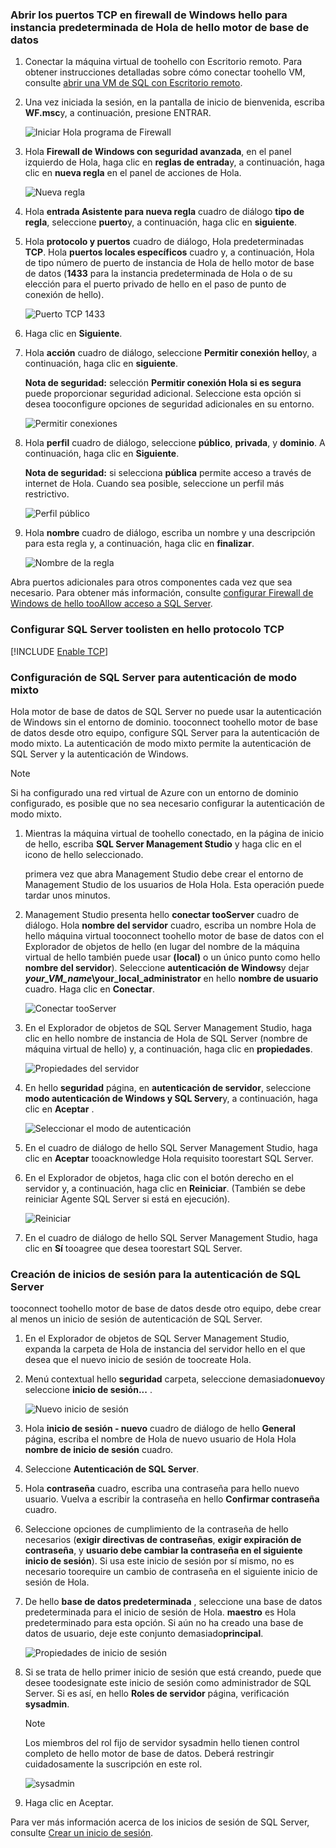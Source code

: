 ### <a name="open-tcp-ports-in-hello-windows-firewall-for-hello-default-instance-of-hello-database-engine"></a>Abrir los puertos TCP en firewall de Windows hello para instancia predeterminada de Hola de hello motor de base de datos
1. Conectar la máquina virtual de toohello con Escritorio remoto. Para obtener instrucciones detalladas sobre cómo conectar toohello VM, consulte [abrir una VM de SQL con Escritorio remoto](../articles/virtual-machines/windows/sql/virtual-machines-windows-portal-sql-server-provision.md#open-the-vm-with-remote-desktop).
2. Una vez iniciada la sesión, en la pantalla de inicio de bienvenida, escriba **WF.msc**y, a continuación, presione ENTRAR.
   
    ![Iniciar Hola programa de Firewall](./media/virtual-machines-sql-server-connection-steps/12Open-WF.png)
3. Hola **Firewall de Windows con seguridad avanzada**, en el panel izquierdo de Hola, haga clic en **reglas de entrada**y, a continuación, haga clic en **nueva regla** en el panel de acciones de Hola.
   
    ![Nueva regla](./media/virtual-machines-sql-server-connection-steps/13New-FW-Rule.png)
4. Hola **entrada Asistente para nueva regla** cuadro de diálogo **tipo de regla**, seleccione **puerto**y, a continuación, haga clic en **siguiente**.
5. Hola **protocolo y puertos** cuadro de diálogo, Hola predeterminadas **TCP**. Hola **puertos locales específicos** cuadro y, a continuación, Hola de tipo número de puerto de instancia de Hola de hello motor de base de datos (**1433** para la instancia predeterminada de Hola o de su elección para el puerto privado de hello en el paso de punto de conexión de hello).
   
    ![Puerto TCP 1433](./media/virtual-machines-sql-server-connection-steps/14Port-1433.png)
6. Haga clic en **Siguiente**.
7. Hola **acción** cuadro de diálogo, seleccione **Permitir conexión hello**y, a continuación, haga clic en **siguiente**.
   
    **Nota de seguridad:** selección **Permitir conexión Hola si es segura** puede proporcionar seguridad adicional. Seleccione esta opción si desea tooconfigure opciones de seguridad adicionales en su entorno.
   
    ![Permitir conexiones](./media/virtual-machines-sql-server-connection-steps/15Allow-Connection.png)
8. Hola **perfil** cuadro de diálogo, seleccione **público**, **privada**, y **dominio**. A continuación, haga clic en **Siguiente**.
   
    **Nota de seguridad:** si selecciona **pública** permite acceso a través de internet de Hola. Cuando sea posible, seleccione un perfil más restrictivo.
   
    ![Perfil público](./media/virtual-machines-sql-server-connection-steps/16Public-Private-Domain-Profile.png)
9. Hola **nombre** cuadro de diálogo, escriba un nombre y una descripción para esta regla y, a continuación, haga clic en **finalizar**.
   
    ![Nombre de la regla](./media/virtual-machines-sql-server-connection-steps/17Rule-Name.png)

Abra puertos adicionales para otros componentes cada vez que sea necesario. Para obtener más información, consulte [configurar Firewall de Windows de hello tooAllow acceso a SQL Server](http://msdn.microsoft.com/library/cc646023.aspx).

### <a name="configure-sql-server-toolisten-on-hello-tcp-protocol"></a>Configurar SQL Server toolisten en hello protocolo TCP

[!INCLUDE [Enable TCP](virtual-machines-sql-server-connection-tcp-protocol.md)]

### <a name="configure-sql-server-for-mixed-mode-authentication"></a>Configuración de SQL Server para autenticación de modo mixto
Hola motor de base de datos de SQL Server no puede usar la autenticación de Windows sin el entorno de dominio. tooconnect toohello motor de base de datos desde otro equipo, configure SQL Server para la autenticación de modo mixto. La autenticación de modo mixto permite la autenticación de SQL Server y la autenticación de Windows.

> [!NOTE]
> Si ha configurado una red virtual de Azure con un entorno de dominio configurado, es posible que no sea necesario configurar la autenticación de modo mixto.
> 
> 

1. Mientras la máquina virtual de toohello conectado, en la página de inicio de hello, escriba **SQL Server Management Studio** y haga clic en el icono de hello seleccionado.
   
    primera vez que abra Management Studio debe crear el entorno de Management Studio de los usuarios de Hola Hola. Esta operación puede tardar unos minutos.
2. Management Studio presenta hello **conectar tooServer** cuadro de diálogo. Hola **nombre del servidor** cuadro, escriba un nombre Hola de hello máquina virtual tooconnect toohello motor de base de datos con el Explorador de objetos de hello (en lugar del nombre de la máquina virtual de hello también puede usar **(local)** o un único punto como hello **nombre del servidor**). Seleccione **autenticación de Windows**y dejar  ***your_VM_name*\your_local_administrator** en hello **nombre de usuario** cuadro. Haga clic en **Conectar**.
   
    ![Conectar tooServer](./media/virtual-machines-sql-server-connection-steps/19Connect-to-Server.png)
3. En el Explorador de objetos de SQL Server Management Studio, haga clic en hello nombre de instancia de Hola de SQL Server (nombre de máquina virtual de hello) y, a continuación, haga clic en **propiedades**.
   
    ![Propiedades del servidor](./media/virtual-machines-sql-server-connection-steps/20Server-Properties.png)
4. En hello **seguridad** página, en **autenticación de servidor**, seleccione **modo autenticación de Windows y SQL Server**y, a continuación, haga clic en **Aceptar** .
   
    ![Seleccionar el modo de autenticación](./media/virtual-machines-sql-server-connection-steps/21Mixed-Mode.png)
5. En el cuadro de diálogo de hello SQL Server Management Studio, haga clic en **Aceptar** tooacknowledge Hola requisito toorestart SQL Server.
6. En el Explorador de objetos, haga clic con el botón derecho en el servidor y, a continuación, haga clic en **Reiniciar**. (También se debe reiniciar Agente SQL Server si está en ejecución).
   
    ![Reiniciar](./media/virtual-machines-sql-server-connection-steps/22Restart2.png)
7. En el cuadro de diálogo de hello SQL Server Management Studio, haga clic en **Sí** tooagree que desea toorestart SQL Server.

### <a name="create-sql-server-authentication-logins"></a>Creación de inicios de sesión para la autenticación de SQL Server
tooconnect toohello motor de base de datos desde otro equipo, debe crear al menos un inicio de sesión de autenticación de SQL Server.

1. En el Explorador de objetos de SQL Server Management Studio, expanda la carpeta de Hola de instancia del servidor hello en el que desea que el nuevo inicio de sesión de toocreate Hola.
2. Menú contextual hello **seguridad** carpeta, seleccione demasiado**nuevo**y seleccione **inicio de sesión...** .
   
    ![Nuevo inicio de sesión](./media/virtual-machines-sql-server-connection-steps/23New-Login.png)
3. Hola **inicio de sesión - nuevo** cuadro de diálogo de hello **General** página, escriba el nombre de Hola de nuevo usuario de Hola Hola **nombre de inicio de sesión** cuadro.
4. Seleccione **Autenticación de SQL Server**.
5. Hola **contraseña** cuadro, escriba una contraseña para hello nuevo usuario. Vuelva a escribir la contraseña en hello **Confirmar contraseña** cuadro.
6. Seleccione opciones de cumplimiento de la contraseña de hello necesarios (**exigir directivas de contraseñas**, **exigir expiración de contraseña**, y **usuario debe cambiar la contraseña en el siguiente inicio de sesión**). Si usa este inicio de sesión por sí mismo, no es necesario toorequire un cambio de contraseña en el siguiente inicio de sesión de Hola.
7. De hello **base de datos predeterminada** , seleccione una base de datos predeterminada para el inicio de sesión de Hola. **maestro** es Hola predeterminado para esta opción. Si aún no ha creado una base de datos de usuario, deje este conjunto demasiado**principal**.
   
    ![Propiedades de inicio de sesión](./media/virtual-machines-sql-server-connection-steps/24Test-Login.png)
8. Si se trata de hello primer inicio de sesión que está creando, puede que desee toodesignate este inicio de sesión como administrador de SQL Server. Si es así, en hello **Roles de servidor** página, verificación **sysadmin**.
   
   > [!NOTE]
   > Los miembros del rol fijo de servidor sysadmin hello tienen control completo de hello motor de base de datos. Deberá restringir cuidadosamente la suscripción en este rol.
   > 
   > 
   
   ![sysadmin](./media/virtual-machines-sql-server-connection-steps/25sysadmin.png)
9. Haga clic en Aceptar.

Para ver más información acerca de los inicios de sesión de SQL Server, consulte [Crear un inicio de sesión](http://msdn.microsoft.com/library/aa337562.aspx).

